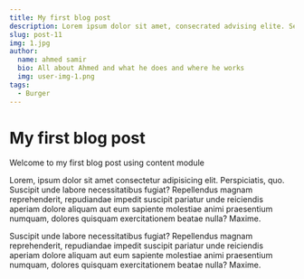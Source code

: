 ```yaml
---
title: My first blog post
description: Lorem ipsum dolor sit amet, consecrated advising elite. Sed incident, erat in malady aliquot, est erat faucets purus, egret vivre null sem vitae deque.
slug: post-11
img: 1.jpg
author:
  name: ahmed samir
  bio: All about Ahmed and what he does and where he works
  img: user-img-1.png
tags:
  - Burger
---
```


# My first blog post

Welcome to my first blog post using content module

Lorem, ipsum dolor sit amet consectetur adipisicing elit. Perspiciatis, quo. Suscipit unde labore necessitatibus fugiat? Repellendus magnam reprehenderit, repudiandae impedit suscipit pariatur unde reiciendis aperiam dolore aliquam aut eum sapiente molestiae animi praesentium numquam, dolores quisquam exercitationem beatae nulla? Maxime.

Suscipit unde labore necessitatibus fugiat? Repellendus magnam reprehenderit, repudiandae impedit suscipit pariatur unde reiciendis aperiam dolore aliquam aut eum sapiente molestiae animi praesentium numquam, dolores quisquam exercitationem beatae nulla? Maxime.

